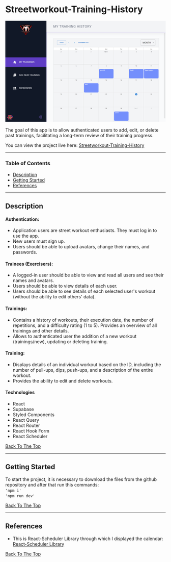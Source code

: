 # Streetworkout-Training-History

![Streetworkout-Training-History](public/App-Layout.png)

The goal of this app is to allow authenticated users to add, edit, or delete past trainings, facilitating a long-term review of their training progress.

You can view the project live here:
[Streetworkout-Training-History](https://streetworkout-training-history.netlify.app)

---

### Table of Contents

- [Description](#description)
- [Getting Started](#getting-started)
- [References](#references)

---

## Description

#### Authentication:

- Application users are street workout enthusiasts. They must log in to use the app.
- New users must sign up.
- Users should be able to upload avatars, change their names, and passwords.

#### Trainees (Exercisers):

- A logged-in user should be able to view and read all users and see their names and avatars.
- Users should be able to view details of each user.
- Users should be able to see details of each selected user's workout (without the ability to edit others' data).

#### Trainings:

- Contains a history of workouts, their execution date, the number of repetitions, and a difficulty rating (1 to 5). Provides an overview of all trainings and other details.
- Allows to authenticated user the addition of a new workout (trainings/new), updating or deleting training.

#### Training:

- Displays details of an individual workout based on the ID, including the number of pull-ups, dips, push-ups, and a description of the entire workout.
- Provides the ability to edit and delete workouts.

#### Technologies

- React
- Supabase
- Styled Components
- React Query
- React Router
- React Hook Form
- React Scheduler

[Back To The Top](#streetworkout-training-history)

---

## Getting Started

To start the project, it is necessary to download the files from the github repository and after that run this commands:
<br>`'npm i'` <br> `'npm run dev'`

[Back To The Top](#streetworkout-training-history)

---

## References

- This is React-Scheduler Library through which I displayed the calendar: [React-Scheduler Library](https://devexpress.github.io/devextreme-reactive/react/scheduler/docs/guides/getting-started/)

[Back To The Top](#streetworkout-training-history)
